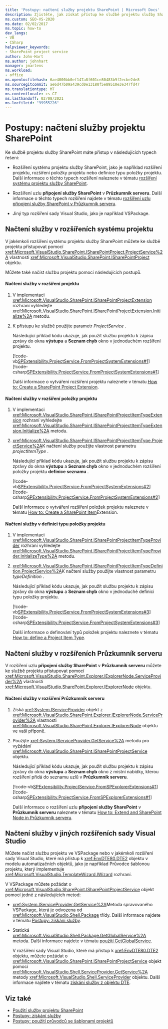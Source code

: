 ```yaml
---
title: 'Postupy: načtení služby projektu SharePoint | Microsoft Docs'
description: Zjistěte, jak získat přístup ke službě projektu služby SharePoint v rozšířeních systému projektu, Průzkumník serveru rozšířeních nebo jiných rozšířeních sady Visual Studio.
ms.custom: SEO-VS-2020
ms.date: 02/02/2017
ms.topic: how-to
dev_langs:
- VB
- CSharp
helpviewer_keywords:
- SharePoint project service
author: John-Hart
ms.author: johnhart
manager: jmartens
ms.workload:
- office
ms.openlocfilehash: 6ae4000bb0ef147a8f601ce80483b9f2ecbe2de8
ms.sourcegitcommit: ae6d47b09a439cd0e13180f5e89510e3e347fd47
ms.translationtype: MT
ms.contentlocale: cs-CZ
ms.lasthandoff: 02/08/2021
ms.locfileid: "99955226"
---
```

# <a name="how-to-retrieve-the-sharepoint-project-service"></a>Postupy: načtení služby projektu SharePoint
  Ke službě projektu služby SharePoint máte přístup v následujících typech řešení:

- Rozšíření systému projektu služby SharePoint, jako je například rozšíření projektu, rozšíření položky projektu nebo definice typu položky projektu. Další informace o těchto typech rozšíření naleznete v tématu [rozšíření systému projektu služby SharePoint](../sharepoint/extending-the-sharepoint-project-system.md).

- Rozšíření uzlu **připojení služby SharePoint** v **Průzkumník serveru**. Další informace o těchto typech rozšíření najdete v tématu [rozšíření uzlu připojení služby SharePoint v Průzkumník serveru](../sharepoint/extending-the-sharepoint-connections-node-in-server-explorer.md).

- Jiný typ rozšíření sady Visual Studio, jako je například VSPackage.

## <a name="retrieve-the-service-in-project-system-extensions"></a>Načtení služby v rozšířeních systému projektu
 V jakémkoli rozšíření systému projektu služby SharePoint můžete ke službě projektu přistupovat pomocí <xref:Microsoft.VisualStudio.SharePoint.ISharePointProject.ProjectService%2A> vlastnosti <xref:Microsoft.VisualStudio.SharePoint.ISharePointProject> objektu.

 Můžete také načíst službu projektu pomocí následujících postupů.

#### <a name="to-retrieve-the-service-in-a-project-extension"></a>Načtení služby v rozšíření projektu

1. V implementaci <xref:Microsoft.VisualStudio.SharePoint.ISharePointProjectExtension> rozhraní vyhledejte <xref:Microsoft.VisualStudio.SharePoint.ISharePointProjectExtension.Initialize%2A> metodu.

2. K přístupu ke službě použijte parametr *ProjectService* .

     Následující příklad kódu ukazuje, jak použít službu projektu k zápisu zprávy do okna **výstupu** a **Seznam chyb** okno v jednoduchém rozšíření projektu.

     [!code-vb[SPExtensibility.ProjectService.FromProjectSystemExtensions#1](../sharepoint/codesnippet/VisualBasic/spextensibility.projectservice.fromprojectsystemextensions.getprojectservice/extension/extension.vb#1)]
     [!code-csharp[SPExtensibility.ProjectService.FromProjectSystemExtensions#1](../sharepoint/codesnippet/CSharp/spextensibility.projectservice.fromprojectsystemextensions.getprojectservice/extension/extension.cs#1)]

     Další informace o vytváření rozšíření projektu naleznete v tématu [How to: Create a SharePoint Project Extension](../sharepoint/how-to-create-a-sharepoint-project-extension.md).

#### <a name="to-retrieve-the-service-in-a-project-item-extension"></a>Načtení služby v rozšíření položky projektu

1. V implementaci <xref:Microsoft.VisualStudio.SharePoint.ISharePointProjectItemTypeExtension> rozhraní vyhledejte <xref:Microsoft.VisualStudio.SharePoint.ISharePointProjectItemTypeExtension.Initialize%2A> metodu.

2. <xref:Microsoft.VisualStudio.SharePoint.ISharePointProjectItemType.ProjectService%2A>K načtení služby použijte vlastnost parametru *projectItemType* .

     Následující příklad kódu ukazuje, jak použít službu projektu k zápisu zprávy do okna **výstupu** a **Seznam chyb** okno v jednoduchém rozšíření položky projektu **definice seznamu** .

     [!code-vb[SPExtensibility.ProjectService.FromProjectSystemExtensions#2](../sharepoint/codesnippet/VisualBasic/spextensibility.projectservice.fromprojectsystemextensions.getprojectservice/extension/extension.vb#2)]
     [!code-csharp[SPExtensibility.ProjectService.FromProjectSystemExtensions#2](../sharepoint/codesnippet/CSharp/spextensibility.projectservice.fromprojectsystemextensions.getprojectservice/extension/extension.cs#2)]

     Další informace o vytváření rozšíření položek projektu naleznete v tématu [How to: Create a SharePoint Item](../sharepoint/how-to-create-a-sharepoint-project-item-extension.md)Extension.

#### <a name="to-retrieve-the-service-in-a-project-item-type-definition"></a>Načtení služby v definici typu položky projektu

1. V implementaci <xref:Microsoft.VisualStudio.SharePoint.ISharePointProjectItemTypeProvider> rozhraní vyhledejte <xref:Microsoft.VisualStudio.SharePoint.ISharePointProjectItemTypeProvider.InitializeType%2A> metodu.

2. <xref:Microsoft.VisualStudio.SharePoint.ISharePointProjectItemTypeDefinition.ProjectService%2A>K načtení služby použijte vlastnost parametru *typeDefinition* .

     Následující příklad kódu ukazuje, jak použít službu projektu k zápisu zprávy do okna **výstupu** a **Seznam chyb** okno v jednoduché definici typu položky projektu.

     [!code-vb[SPExtensibility.ProjectService.FromProjectSystemExtensions#3](../sharepoint/codesnippet/VisualBasic/spextensibility.projectservice.fromprojectsystemextensions.getprojectservice/extension/extension.vb#3)]
     [!code-csharp[SPExtensibility.ProjectService.FromProjectSystemExtensions#3](../sharepoint/codesnippet/CSharp/spextensibility.projectservice.fromprojectsystemextensions.getprojectservice/extension/extension.cs#3)]

     Další informace o definování typů položek projektu naleznete v tématu [How to: define a Project Item Type](../sharepoint/how-to-define-a-sharepoint-project-item-type.md).

## <a name="retrieve-the-service-in-server-explorer-extensions"></a>Načtení služby v rozšířeních Průzkumník serveru
 V rozšíření uzlu **připojení služby SharePoint** v **Průzkumník serveru** můžete ke službě projektu přistupovat pomocí <xref:Microsoft.VisualStudio.SharePoint.Explorer.IExplorerNode.ServiceProvider%2A> vlastnosti <xref:Microsoft.VisualStudio.SharePoint.Explorer.IExplorerNode> objektu.

#### <a name="to-retrieve-the-service-in-a-server-explorer-extension"></a>Načtení služby v rozšíření Průzkumník serveru

1. Získá <xref:System.IServiceProvider> objekt z <xref:Microsoft.VisualStudio.SharePoint.Explorer.IExplorerNode.ServiceProvider%2A> vlastnosti <xref:Microsoft.VisualStudio.SharePoint.Explorer.IExplorerNode> objektu ve vaší příponě.

2. Použijte <xref:System.IServiceProvider.GetService%2A> metodu pro vyžádání <xref:Microsoft.VisualStudio.SharePoint.ISharePointProjectService> objektu.

     Následující příklad kódu ukazuje, jak použít službu projektu k zápisu zprávy do okna **výstupu** a **Seznam chyb** okno z místní nabídky, kterou rozšíření přidá do seznamu uzlů v **Průzkumník serveru**.

     [!code-vb[SPExtensibility.ProjectService.FromSPExplorerExtensions#1](../sharepoint/codesnippet/VisualBasic/spextensibility.projectservice.fromspexplorerextensions.getprojectservice/extension/extension.vb#1)]
     [!code-csharp[SPExtensibility.ProjectService.FromSPExplorerExtensions#1](../sharepoint/codesnippet/CSharp/spextensibility.projectservice.fromspexplorerextensions.getprojectservice/extension/extension.cs#1)]

     Další informace o rozšíření uzlu **připojení služby SharePoint** v **Průzkumník serveru** naleznete v tématu [How to: Extend and SharePoint Node in Průzkumník serveru](../sharepoint/how-to-extend-a-sharepoint-node-in-server-explorer.md).

## <a name="retrieve-the-service-in-other-visual-studio-extensions"></a>Načtení služby v jiných rozšířeních sady Visual Studio
 Můžete načíst službu projektu ve VSPackage nebo v jakémkoli rozšíření sady Visual Studio, které má přístup k <xref:EnvDTE80.DTE2> objektu v modelu automatizačních objektů, jako je například Průvodce šablonou projektu, který implementuje <xref:Microsoft.VisualStudio.TemplateWizard.IWizard> rozhraní.

 V VSPackage můžete požádat o <xref:Microsoft.VisualStudio.SharePoint.ISharePointProjectService> objekt pomocí jedné z následujících metod:

- <xref:System.IServiceProvider.GetService%2A>Metoda spravovaného VSPackage, která je odvozena od <xref:Microsoft.VisualStudio.Shell.Package> třídy. Další informace najdete v tématu [Postupy: získání služby](../extensibility/how-to-get-a-service.md).

- Statická <xref:Microsoft.VisualStudio.Shell.Package.GetGlobalService%2A> metoda. Další informace najdete v tématu [použití GetGlobalService](../extensibility/internals/service-essentials.md#how-to-use-getglobalservice).

  V rozšíření sady Visual Studio, které má přístup k <xref:EnvDTE80.DTE2> objektu, můžete požádat o <xref:Microsoft.VisualStudio.SharePoint.ISharePointProjectService> objekt pomocí <xref:Microsoft.VisualStudio.Shell.ServiceProvider.GetService%2A> metody <xref:Microsoft.VisualStudio.Shell.ServiceProvider> objektu. Další informace najdete v tématu [získání služby z objektu DTE](../extensibility/how-to-get-a-service.md#getting-a-service-from-the-dte-object).

## <a name="see-also"></a>Viz také
- [Použití služby projektu SharePoint](../sharepoint/using-the-sharepoint-project-service.md)
- [Postupy: získání služby](../extensibility/how-to-get-a-service.md)
- [Postupy: použití průvodců se šablonami projektů](../extensibility/how-to-use-wizards-with-project-templates.md)
